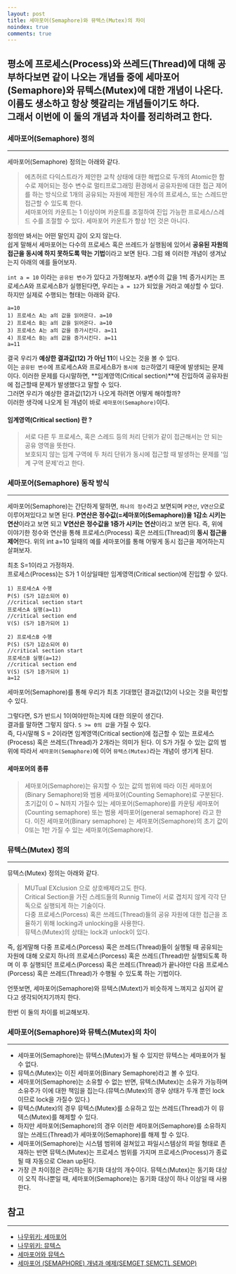 ```yaml
---
layout: post
title: 세마포어(Semaphore)와 뮤텍스(Mutex)의 차이
noindex: true
comments: true
---
```

평소에 프로세스(Process)와 쓰레드(Thread)에 대해 공부하다보면 같이 나오는 개념들 중에
세마포어(Semaphore)와 뮤텍스(Mutex)에 대한 개념이 나온다.<br>
이름도 생소하고 항상 헷갈리는 개념들이기도 하다.<br>
그래서 이번에 이 둘의 개념과 차이를 정리하려고 한다.
---

### 세마포어(Semaphore) 정의
---
세마포어(Semaphore) 정의는 아래와 같다.<br>
>에츠허르 다익스트라가 제안한 교착 상태에 대한 해법으로 두개의 Atomic한 함수로 제어되는 정수 변수로 멀티프로그래밍 환경에서 공유자원에 대한 접근 제어를 하는 방식으로 
>1개의 공유되는 자원에 제한된 개수의 프로세스, 또는 스레드만 접근할 수 있도록 한다.<br>
>세마포어의 카운트는 1 이상이며 카운트를 조절하여 진입 가능한 프로세스/스레드 수를 조절할 수 있다. 
>세마포어 카운트가 항상 1인 것은 아니다.

정의만 봐서는 어떤 말인지 감이 오지 않는다.<br>
쉽게 말해서 세마포어는 다수의 프로세스 혹은 쓰레드가 실행됨에 있어서 **공유된 자원의 접근을 동시에 하지 못하도록 막는 기법**이라고 보면 된다.
그럼 왜 이러한 개념이 생겨났는지 아래의 예를 들어보자.

`int a = 10` 이라는 `공유된 변수`가 있다고 가정해보자.
a변수의 값을 1씩 증가시키는 프로세스A와 프로세스B가 실행된다면,
우리는 `a = 12`가 되었을 거라고 예상할 수 있다.
하지만 실제로 수행되는 형태는 아래와 같다.

```
a=10
1) 프로세스 A는 a의 값을 읽어온다. a=10
2) 프로세스 B는 a의 값을 읽어온다. a=10
3) 프로세스 A는 a의 값을 증가시킨다. a=11
4) 프로세스 B는 a의 값을 증가시킨다. a=11
a=11
```

결국 우리가 **예상한 결과값(12) 가 아닌 11**이 나오는 것을 볼 수 있다.<br>
이는 `공유된 변수`에 프로세스A와 프로세스B가 `동시에 접근`하였기 때문에 발생되는 문제이다.
이러한 문제를 다시말하면, **임계영역(Critical section)**에 진입하여 공유자원에 접근할때 문제가 발생했다고 말할 수 있다.<br>
그러면 우리가 예상한 결과값(12)가 나오게 하려면 어떻게 해야할까?<br>
이러한 생각에 나오게 된 개념이 바로 `세마포어(Semaphore)`이다.

#### 임계영역(Critical section) 란 ? <br>
> 서로 다른 두 프로세스, 혹은 스레드 등의 처리 단위가 같이 접근해서는 안 되는 공유 영역을 뜻한다.<br>
> 보호되지 않는 임계 구역에 두 처리 단위가 동시에 접근할 때 발생하는 문제를 '임계 구역 문제'라고 한다.<br>

### 세마포어(Semaphore) 동작 방식
---
세마포어(Semaphore)는 간단하게 말하면, `하나의 정수`라고 보면되며 `P연산`, `V연산`으로 이루어져있다고 보면 된다.
**P연산은 정수값(=세마포어(Semaphore))을 1감소 시키는 연산**이라고 보면 되고 **V연산은 정수값을 1증가 시키는 연산**이라고 보면 된다.
즉, 위에 이야기한 정수와 연산을 통해 프로세스(Process) 혹은 쓰레드(Thread)의 **동시 접근을 제어**한다.
위의 int a=10 일때의 예를 세마포어를 통해 어떻게 동시 접근을 제어하는지 살펴보자.

최초 S=1이라고 가정하자.<br>
프로세스(Process)는 S가 1 이상일때만 임계영역(Critical section)에 진입할 수 있다.

```
1) 프로세스A 수행
P(S) (S가 1감소되어 0)
//critical section start
프로세스A 실행(a=11)
//critical section end
V(S) (S가 1증가되어 1)
```
```
2) 프로세스B 수행
P(S) (S가 1감소되어 0)
//critical section start
프로세스B 실행(a=12)
//critical section end
V(S) (S가 1증가되어 1)
a=12
```
세마포어(Semaphore)를 통해 우리가 최초 기대했던 결과값(12)이 나오는 것을 확인할 수 있다.

그렇다면, S가 반드시 1이여야만하는지에 대한 의문이 생긴다.<br>
결과를 말하면 그렇지 않다. `S >= 0의 값`을 가질 수 있다.<br>
즉, 다시말해 S = 2이라면 임계영역(Critical section)에 접근할 수 있는 프로세스(Process) 혹은 쓰레드(Thread)가 2개라는 의미가 된다.
이 S가 가질 수 있는 값의 범위에 따라서 `세마포어(Semaphore)`에 이어 `뮤텍스(Mutex)`라는 개념이 생기게 된다.

#### 세마포어의 종류 <br>
> 세마포어(Semaphore)는 유지할 수 있는 값의 범위에 따라 이진 세마포어(Binary Semaphore)와 범용 세마포어(Counting Semaphore)로 구분된다.
> 초기값이 0 ~ N까지 가질수 있는 세마포어(Semaphore)를 카운팅 세마포어(Counting semaphore) 또는 범용 세마포어(general semaphore) 라고 한다.
> 이진 세마포어(Binary semaphore) 는 세마포어(Semaphore)의 초기 값이 0또는 1만 가질 수 있는 세마포어(Semaphore)다.

### 뮤텍스(Mutex) 정의
---
뮤텍스(Mutex) 정의는 아래와 같다.<br>
> MUTual EXclusion 으로 상호배제라고도 한다.<br>
> Critical Section을 가진 스레드들의 Runnig Time이 서로 겹치지 않게 각각 단독으로 실행되게 하는 기술이다.<br> 
> 다중 프로세스(Porcess) 혹은 쓰레드(Thread)들의 공유 자원에 대한 접근을 조율하기 위해 locking과 unlocking을 사용한다.<br>
> 뮤텍스(Mutex)의 상태는 lock과 unlock이 있다.

즉, 쉽게말해 다중 프로세스(Porcess) 혹은 쓰레드(Thread)들이 실행될 때 공유되는 자원에 대해 오로지 하나의 프로세스(Porcess) 혹은 쓰레드(Thread)만 
실행되도록 하며 이 후 실행되던 프로세스(Porcess) 혹은 쓰레드(Thread)가 끝나야만 다음 프로세스(Porcess) 혹은 쓰레드(Thread)가 수행될 수 있도록
하는 기법이다.

언뜻보면, 세마포어(Semaphore)와 뮤텍스(Mutext)가 비슷하게 느껴지고 심지어 같다고 생각되어지기까지 한다.

한번 이 둘의 차이를 비교해보자.

### 세마포어(Semaphore)와 뮤텍스(Mutex)의 차이
---
- 세마포어(Semaphore)는 뮤텍스(Mutex)가 될 수 있지만 뮤텍스는 세마포어가 될 수 없다.
- 뮤텍스(Mutex)는 이진 세마포어(Binary Semaphore)라고 볼 수 있다.
- 세마포어(Semaphore)는 소유할 수 없는 반면, 뮤텍스(Mutex)는 소유가 가능하며 소유주가 이에 대한 책임을 집는다.(뮤텍스(Mutex)의 경우 상태가 두개 뿐인 lock이므로 lock을 가질수 있다.)
- 뮤텍스(Mutex)의 경우 뮤텍스(Mutex)를 소유하고 있는 쓰레드(Thread)가 이 뮤텍스(Mutex)를 해제할 수 있다. 
- 하지만 세마포어(Semaphore)의 경우 이러한 세마포어(Semaphore)를 소유하지 않는 쓰레드(Thread)가 세마포어(Semaphore)를 해제 할 수 있다.
- 세마포어(Semaphore)는 시스템 범위에 걸쳐있고 파일시스템상의 파일 형태로 존재하는 반면 뮤텍스(Mutex)는 프로세스 범위를 가지며 프로세스(Process)가 종료될 때 자동으로 Clean up된다.
- 가장 큰 차이점은 관리하는 동기화 대상의 개수이다. 뮤텍스(Mutex)는 동기화 대상이 오직 하나뿐일 때, 세마포어(Semaphore)는 동기화 대상이 하나 이상일 때 사용한다.



## 참고
---
- [나무위키: 세마포어](https://namu.wiki/w/%EC%84%B8%EB%A7%88%ED%8F%AC%EC%96%B4)
- [나무위키: 뮤텍스](https://namu.wiki/w/%EB%AE%A4%ED%85%8D%EC%8A%A4)
- [세마포어와 뮤텍스](https://velog.io/@conatuseus/OS-%EC%84%B8%EB%A7%88%ED%8F%AC%EC%96%B4%EC%99%80-%EB%AE%A4%ED%85%8D%EC%8A%A4)
- [세마포어 (SEMAPHORE) 개념과 예제(SEMGET,SEMCTL,SEMOP)](https://reakwon.tistory.com/95)
